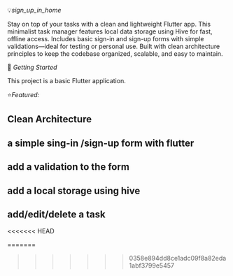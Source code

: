 💡*sign_up_in_home*

Stay on top of your tasks with a clean and lightweight Flutter app.
This minimalist task manager features local data storage using Hive for fast,
offline access. Includes basic sign-in and sign-up forms with simple validations—ideal for testing or personal use.
Built with clean architecture principles to keep the codebase organized, scalable, and easy to maintain.

 🚀 *Getting Started*

This project is a  basic Flutter application.

⭐*Featured:*
## Clean Architecture
## a simple sing-in /sign-up form with flutter
## add a validation to the form
## add a local storage using hive
## add/edit/delete a task

<<<<<<< HEAD

=======
>>>>>>> 0358e894dd8ce1adc09f8a82eda1abf3799e5457
